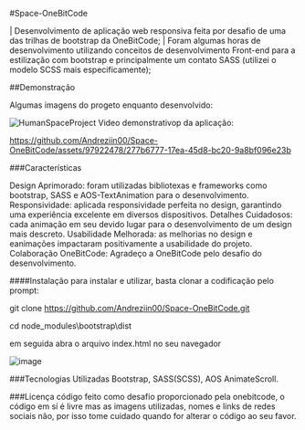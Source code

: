 #Space-OneBitCode

| Desenvolvimento de aplicação web responsiva feita por desafio de uma das trilhas de bootstrap da OneBitCode;
| Foram algumas horas de desenvolvimento utilizando conceitos de desenvolvimento Front-end para a estilização com bootstrap e principalmente um contato SASS (utilizei o modelo SCSS mais especificamente);

##Demonstração

Algumas imagens do progeto enquanto desenvolvido:

![HumanSpaceProject](https://github.com/Andreziin00/Space-OneBitCode/assets/97922478/56926ba2-284b-4bdf-b34b-13de3355881f)
Video demonstrativop da aplicação:

https://github.com/Andreziin00/Space-OneBitCode/assets/97922478/277b6777-17ea-45d8-bc20-9a8bf096e23b

###Características

Design Aprimorado: foram utilizadas bibliotexas e frameworks como bootstrap, SASS e AOS-TextAnimation para o desenvolvimento.
Responsividade: aplicada responsividade perfeita no design, garantindo uma experiência excelente em diversos dispositivos.
Detalhes Cuidadosos: cada animação em seu devido lugar para o desenvolvimento de um design mais descreto.
Usabilidade Melhorada: as melhorias no design e eanimações impactaram positivamente a usabilidade do projeto.
Colaboração OneBitCode: Agradeço a OneBitCode pelo desafio do desenvolvimento.

####Instalação
para instalar e utilizar, basta clonar a codificação pelo prompt:

git clone https://github.com/Andreziin00/Space-OneBitCode.git

cd node_modules\bootstrap\dist

em seguida abra o arquivo index.html no seu navegador

![image](https://github.com/Andreziin00/Space-OneBitCode/assets/97922478/2e8e740c-b7a1-4928-81d6-48d93b65450b)

###Tecnologias Utilizadas
Bootstrap, SASS(SCSS), AOS AnimateScroll.

###Licença
código feito como desafio proporcionado pela onebitcode, o código em sí é livre mas as imagens utilizadas, nomes e links de redes sociais não, por isso tome cuidado quando for alterar o código ao seu favor.
